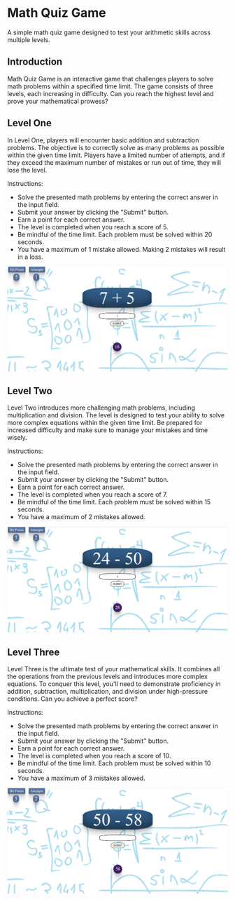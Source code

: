 
# Math Quiz Game

A simple math quiz game designed to test your arithmetic skills across multiple levels.

## Introduction

Math Quiz Game is an interactive game that challenges players to solve math problems within a specified time limit. The game consists of three levels, each increasing in difficulty. Can you reach the highest level and prove your mathematical prowess?

## Level One

In Level One, players will encounter basic addition and subtraction problems. The objective is to correctly solve as many problems as possible within the given time limit. Players have a limited number of attempts, and if they exceed the maximum number of mistakes or run out of time, they will lose the level.

Instructions:
- Solve the presented math problems by entering the correct answer in the input field.
- Submit your answer by clicking the "Submit" button.
- Earn a point for each correct answer.
- The level is completed when you reach a score of 5.
- Be mindful of the time limit. Each problem must be solved within 20 seconds.
- You have a maximum of 1 mistake allowed. Making 2 mistakes will result in a loss.

![Level One](./pictures/first-level-screenshoot.png)


## Level Two

Level Two introduces more challenging math problems, including multiplication and division. The level is designed to test your ability to solve more complex equations within the given time limit. Be prepared for increased difficulty and make sure to manage your mistakes and time wisely.

Instructions:
- Solve the presented math problems by entering the correct answer in the input field.
- Submit your answer by clicking the "Submit" button.
- Earn a point for each correct answer.
- The level is completed when you reach a score of 7.
- Be mindful of the time limit. Each problem must be solved within 15 seconds.
- You have a maximum of 2 mistakes allowed.

![Level Two](./pictures/second-level-screenshoot.png)

## Level Three

Level Three is the ultimate test of your mathematical skills. It combines all the operations from the previous levels and introduces more complex equations. To conquer this level, you'll need to demonstrate proficiency in addition, subtraction, multiplication, and division under high-pressure conditions. Can you achieve a perfect score?

Instructions:
- Solve the presented math problems by entering the correct answer in the input field.
- Submit your answer by clicking the "Submit" button.
- Earn a point for each correct answer.
- The level is completed when you reach a score of 10.
- Be mindful of the time limit. Each problem must be solved within 10 seconds.
- You have a maximum of 3 mistakes allowed.

![Level Three](./pictures/third-level-screenshoot.png)